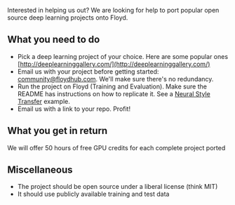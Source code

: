 Interested in helping us out? We are looking for help to port popular open source deep learning projects onto Floyd.

## What you need to do
- Pick a deep learning project of your choice. Here are some popular ones [http://deeplearninggallery.com/](http://deeplearninggallery.com/)
- Email us with your project before getting started: [community@floydhub.com](mailto:community@floydhub.com). We'll make sure there's no redundancy.
- Run the project on Floyd (Training and Evaluation). Make sure the README has instructions on how to replicate it. See a [Neural Style Transfer](http://docs.floydhub.com/guides/style_transfer/) example.
- Email us with a link to your repo. Profit!

## What you get in return
We will offer 50 hours of free GPU credits for each complete project ported

## Miscellaneous
- The project should be open source under a liberal license (think MIT)
- It should use publicly available training and test data